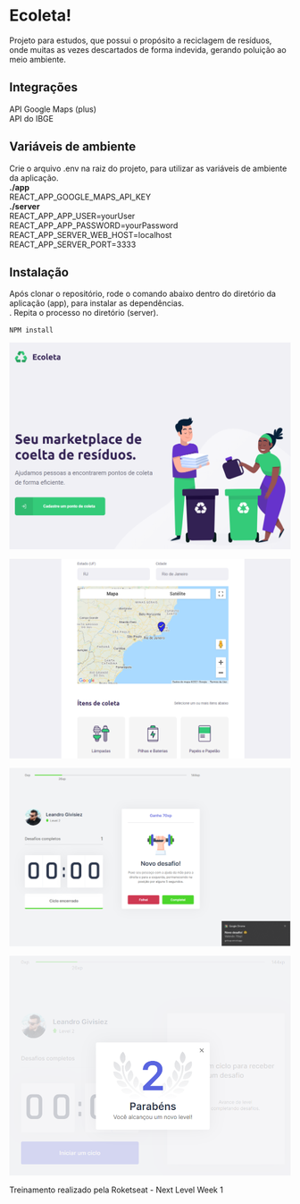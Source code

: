 # Ecoleta!

Projeto para estudos, que possui o propósito a reciclagem de resíduos, onde muitas as vezes 
descartados de forma indevida, gerando poluição ao meio ambiente.

## Integrações
API Google Maps (plus) <br />
API do IBGE

## Variáveis de ambiente
Crie o arquivo .env na raiz do projeto, para utilizar as variáveis de ambiente da aplicação.
<br />
<b>./app</b>
<br />
REACT_APP_GOOGLE_MAPS_API_KEY
<br />
<b>./server</b>
<br />
REACT_APP_APP_USER=yourUser <br />
REACT_APP_APP_PASSWORD=yourPassword <br />
REACT_APP_SERVER_WEB_HOST=localhost <br />
REACT_APP_SERVER_PORT=3333 <br />

## Instalação
Após clonar o repositório, rode o comando abaixo dentro do diretório da aplicação (app), para instalar as dependências.
<br />. Repita o processo no diretório (server).
```bash
NPM install
```

![Print sreen](https://github.com/givisiez/ecoleta/blob/main/app/public/images/layout-home.png?raw=true)


![Print sreen](https://github.com/givisiez/ecoleta/blob/main/app/public/images/layout-form.png?raw=true)

![Print sreen](https://github.com/givisiez/ecoleta/blob/main/app/public/images/layout-new.png?raw=true)

![Print sreen](https://github.com/givisiez/ecoleta/blob/main/app/public/images/layout-conclusao.png?raw=true)

Treinamento realizado pela Roketseat - Next Level Week 1